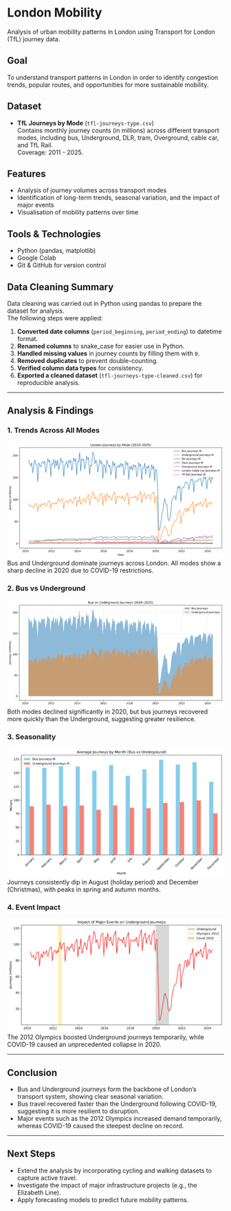 # London Mobility

Analysis of urban mobility patterns in London using Transport for London (TfL) journey data.

## Goal
To understand transport patterns in London in order to identify congestion trends, popular routes, and opportunities for more sustainable mobility.

## Dataset
- **TfL Journeys by Mode** (`tfl-journeys-type.csv`)  
  Contains monthly journey counts (in millions) across different transport modes, including bus, Underground, DLR, tram, Overground, cable car, and TfL Rail.  
  Coverage: 2011 - 2025.  

## Features
- Analysis of journey volumes across transport modes  
- Identification of long-term trends, seasonal variation, and the impact of major events  
- Visualisation of mobility patterns over time  

## Tools & Technologies
- Python (pandas, matplotlib)  
- Google Colab  
- Git & GitHub for version control  

## Data Cleaning Summary
Data cleaning was carried out in Python using pandas to prepare the dataset for analysis.  
The following steps were applied:  
1. **Converted date columns** (`period_beginning`, `period_ending`) to datetime format.  
2. **Renamed columns** to snake_case for easier use in Python.  
3. **Handled missing values** in journey counts by filling them with `0`.  
4. **Removed duplicates** to prevent double-counting.  
5. **Verified column data types** for consistency.  
6. **Exported a cleaned dataset** (`tfl-journeys-type-cleaned.csv`) for reproducible analysis.  

---

## Analysis & Findings

### 1. Trends Across All Modes
![Trends in London Journeys](plots/trends.png)  
Bus and Underground dominate journeys across London. All modes show a sharp decline in 2020 due to COVID-19 restrictions.  

### 2. Bus vs Underground
![Bus vs Underground](plots/bus_vs_underground.png)  
Both modes declined significantly in 2020, but bus journeys recovered more quickly than the Underground, suggesting greater resilience.  

### 3. Seasonality
![Seasonality](plots/seasonality.png)  
Journeys consistently dip in August (holiday period) and December (Christmas), with peaks in spring and autumn months.  

### 4. Event Impact
![Event Impact](plots/event_impact.png)  
The 2012 Olympics boosted Underground journeys temporarily, while COVID-19 caused an unprecedented collapse in 2020.  

---

## Conclusion 
- Bus and Underground journeys form the backbone of London’s transport system, showing clear seasonal variation.  
- Bus travel recovered faster than the Underground following COVID-19, suggesting it is more resilient to disruption.  
- Major events such as the 2012 Olympics increased demand temporarily, whereas COVID-19 caused the steepest decline on record.  

---

## Next Steps
- Extend the analysis by incorporating cycling and walking datasets to capture active travel.  
- Investigate the impact of major infrastructure projects (e.g., the Elizabeth Line).  
- Apply forecasting models to predict future mobility patterns.  
